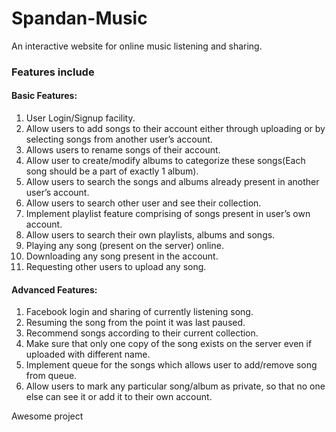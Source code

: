 # Spandan-Music

An interactive website for online music listening and sharing.

### Features include

#### Basic Features:

1. User Login/Signup facility.
2. Allow users to add songs to their account either through uploading or by selecting songs from another user’s account.
3. Allows users to rename songs of their account.
4. Allow user to create/modify albums to categorize these songs(Each song should be a part of exactly 1 album).
5. Allow users to search the songs and albums already present in another user’s account.
6. Allow users to search other user and see their collection.
7. Implement playlist feature comprising of songs present in user’s own account.
8. Allow users to search their own playlists, albums and songs.
9. Playing any song (present on the server) online.
10. Downloading any song present in the account.
11. Requesting other users to upload any song.

#### Advanced Features:

1. Facebook login and sharing of currently listening song.
2. Resuming the song from the point it was last paused.
3. Recommend songs according to their current collection.
4. Make sure that only one copy of the song exists on the server even if uploaded with different name.
5. Implement queue for the songs which allows user to add/remove song from queue.
6. Allow users to mark any particular song/album as private, so that no one else can see it or add it to their own account.

Awesome project
